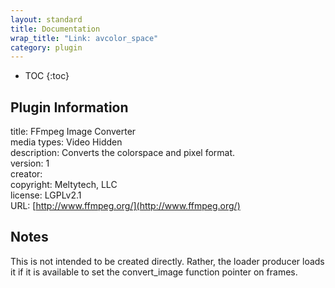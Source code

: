 ```yaml
---
layout: standard
title: Documentation
wrap_title: "Link: avcolor_space"
category: plugin
---
```

* TOC
{:toc}

## Plugin Information

title: FFmpeg Image Converter  
media types:
Video  Hidden  
description: Converts the colorspace and pixel format.  
version: 1  
creator:   
copyright: Meltytech, LLC  
license: LGPLv2.1  
URL: [http://www.ffmpeg.org/](http://www.ffmpeg.org/)  

## Notes

This is not intended to be created directly. Rather, the loader producer loads it if it is available to set the convert_image function pointer on frames.
